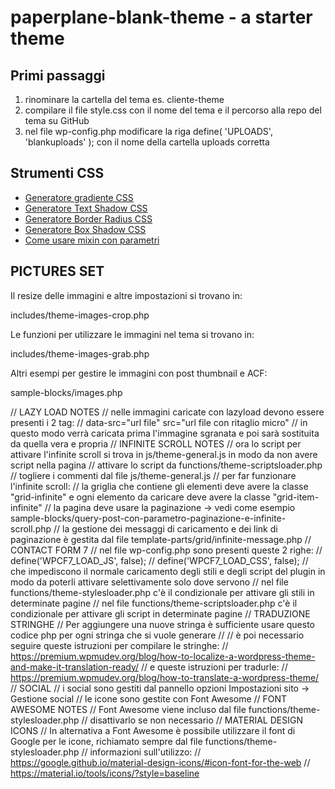 # paperplane-blank-theme - a starter theme

## Primi passaggi
1. rinominare la cartella del tema es. cliente-theme
2. compilare il file style.css con il nome del tema e il percorso alla repo del tema su GitHub
3. nel file wp-config.php modificare la riga define( 'UPLOADS', 'blankuploads' ); con il nome della cartella uploads corretta

## Strumenti CSS
- [Generatore gradiente CSS](https://cssgradient.io/)
- [Generatore Text Shadow CSS](https://css3gen.com/text-shadow/)
- [Generatore Border Radius CSS](https://css3gen.com/border-radius/)
- [Generatore Box Shadow CSS](https://css3gen.com/box-shadow/)
- [Come usare mixin con parametri](https://marksheet.io/sass-mixins.html)

## PICTURES SET
Il resize delle immagini e altre impostazioni si trovano in:

includes/theme-images-crop.php

Le funzioni per utilizzare le immagini nel tema si trovano in:

includes/theme-images-grab.php

Altri esempi per gestire le immagini con post thumbnail e ACF:

sample-blocks/images.php

// LAZY LOAD NOTES
// nelle immagini caricate con lazyload devono essere presenti i 2 tag:
// data-src="url file" src="url file con ritaglio micro"
// in questo modo verrà caricata prima l'immagine sgranata e poi sarà sostituita da quella vera e propria
// INFINITE SCROLL NOTES
// ora lo script per attivare l'infinite scroll si trova in js/theme-general.js in modo da non avere script nella pagina
// attivare lo script da functions/theme-scriptsloader.php
// togliere i commenti dal file js/theme-general.js
// per far funzionare l'infinite scroll:
// la griglia che contiene gli elementi deve avere la classe "grid-infinite" e ogni elemento da caricare deve avere la classe "grid-item-infinite"
// la pagina deve usare la paginazione -> vedi come esempio sample-blocks/query-post-con-parametro-paginazione-e-infinite-scroll.php
// la gestione dei messaggi di caricamento e dei link di paginazione è gestita dal file template-parts/grid/infinite-message.php
// CONTACT FORM 7
// nel file wp-config.php sono presenti queste 2 righe:
// define('WPCF7_LOAD_JS', false);
// define('WPCF7_LOAD_CSS', false);
// che impediscono il normale caricamento degli stili e degli script del plugin in modo da poterli attivare selettivamente solo dove servono
// nel file functions/theme-stylesloader.php c'è il condizionale per attivare gli stili in determinate pagine
// nel file functions/theme-scriptsloader.php c'è il condizionale per attivare gli script in determinate pagine
// TRADUZIONE STRINGHE
// Per aggiungere una nuove stringa è sufficiente usare questo codice php per ogni stringa che si vuole generare
// <?php _e('Ciao mondo!', 'paperplane-theme'); ?>
// è poi necessario seguire queste istruzioni per compilare le stringhe:
// https://premium.wpmudev.org/blog/how-to-localize-a-wordpress-theme-and-make-it-translation-ready/
// e queste istruzioni per tradurle:
// https://premium.wpmudev.org/blog/how-to-translate-a-wordpress-theme/
// SOCIAL
// i social sono gestiti dal pannello opzioni Impostazioni sito -> Gestione social
// le icone sono gestite con Font Awesome
// FONT AWESOME NOTES
// Font Awesome viene incluso dal file functions/theme-stylesloader.php
// disattivarlo se non necessario
// MATERIAL DESIGN ICONS
// In alternativa a Font Awesome è possibile utilizzare il font di Google per le icone, richiamato sempre dal file functions/theme-stylesloader.php
// informazioni sull'utilizzo:
// https://google.github.io/material-design-icons/#icon-font-for-the-web
// https://material.io/tools/icons/?style=baseline
